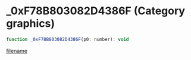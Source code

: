 # _0xF78B803082D4386F (Category graphics)

```js
function _0xF78B803082D4386F(p0: number): void
```

[filename](_0xF78B803082D4386F_m.md ':include')